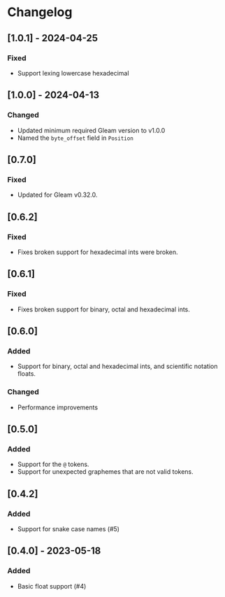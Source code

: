 # Changelog

## [1.0.1] - 2024-04-25

### Fixed

-   Support lexing lowercase hexadecimal

## [1.0.0] - 2024-04-13

### Changed

-   Updated minimum required Gleam version to v1.0.0
-   Named the `byte_offset` field in `Position`

## [0.7.0]

### Fixed

-   Updated for Gleam v0.32.0.

## [0.6.2]

### Fixed

-   Fixes broken support for hexadecimal ints were broken.

## [0.6.1]

### Fixed

-   Fixes broken support for binary, octal and hexadecimal ints.

## [0.6.0]

### Added

-   Support for binary, octal and hexadecimal ints, and scientific notation
    floats.

### Changed

-   Performance improvements

## [0.5.0]

### Added

-   Support for the `@` tokens.
-   Support for unexpected graphemes that are not valid tokens.

## [0.4.2]

### Added

-   Support for snake case names (#5)

## [0.4.0] - 2023-05-18

### Added

-   Basic float support (#4)
